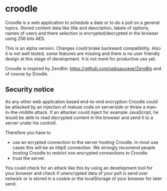 croodle
=======
Croodle is a web application to schedule a date or to do a poll on a general topics. Stored content data like title and description, labels of options, names of users and there selection is encrypted/decrypted in the browser using 256 bits AES.

This is an alpha version. Changes could brake backward compatibility. Also it is not well tested, some features are missing and there is no user friendly design at this stage of development. It is not ment for productive use yet.

Croodle is inspired by ZeroBin: https://github.com/sebsauvage/ZeroBin and of course by Doodle.

Security notice
-------
As any other web application based end-to-end encryption Croodle could be attacked by an injection of maluse code on serverside or threw a man-in-the-middle attack. If an attacker could inject for example JavaScript, he would be able to read decrypted content in the browser and send it to a server under his controll.

Therefore you have to
* use an ecrypted connection to the server hosting Croodle. In most use cases this will be an httpS connection. We strongly recomend people hosting Croodle to restrict non encrypted connections to Croodle.
* trust the server.

You could check for an attack like this by using an development tool for your browser and check if unencrypted data of your poll is send over network or is stored in a cookie or the localStorage of your browser for later send.
